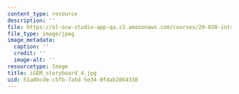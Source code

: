```yaml
---
content_type: resource
description: ''
file: https://ol-ocw-studio-app-qa.s3.amazonaws.com/courses/20-020-introduction-to-biological-engineering-design-spring-2009/51a0bcdec5fb7a5d5e340fdab2864338_iGEM_storyboard_4.jpg
file_type: image/jpeg
image_metadata:
  caption: ''
  credit: ''
  image-alt: ''
resourcetype: Image
title: iGEM_storyboard_4.jpg
uid: 51a0bcde-c5fb-7a5d-5e34-0fdab2864338
---
```

